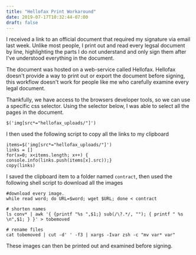 ```yaml
---
title: "Hellofax Print Workaround"
date: 2019-07-17T10:32:44-07:00
draft: false
---
```


I received a link to an official document that required my signature
via email last week. Unlike most people, I print out and read every
legsal document by line, highlighting the parts I do not understand and only 
sign them after I've understood everything in the  document.

The document was hosted on a web-service called Hellofax. Hellofax doesn't
provide a way to print out or export the document before signing, this workflow
doesn't work for people like me who carefully examine every legal document.

Thankfully, we have access to the browsers developer tools, so we can use a
specific css selector. Using the selector below, I was able to select all
the pages in the document.

```
$('img[src*="hellofax_uploads/"]')

``` 

I then used the following script to copy all the links to my clipboard

```
items=$('img[src*="hellofax_uploads/"]')
links = []
for(x=0; x<items.length; x++) { console.info(links.push(items[x].src));}
copy(links)
```

I saved the clipboard item to a folder named `contract`, then used the following shell script to download all the images

```
#download every image.
while read word; do URL=$word; wget $URL; done < contract

# shorten names
ls conv* | awk '{ {printf "%s ",$1;} sub(/\?.*/, ""); { printf " %s \n",$1; } }' > tobemoved

# rename files
cat tobemoved | cut -d' ' -f3 | xargs -Ivar zsh -c "mv var* var"
```

These images can then be printed out and examined before signing.





